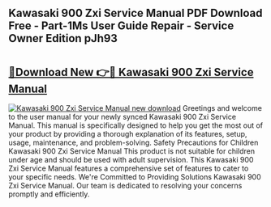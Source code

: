 ## Kawasaki 900 Zxi Service Manual PDF Download Free - Part-1Ms User Guide Repair - Service Owner Edition pJh93

# <h2><a href="http://bc48843.oget.top/?id=Kawasaki+900+Zxi+Service+Manual">🔗Download New 👉🔴 Kawasaki 900 Zxi Service Manual</a></h2>

[![Kawasaki 900 Zxi Service Manual new download](https://i.imgur.com/5g1atiW.png)](http://bc48843.oget.top/?id=Kawasaki+900+Zxi+Service+Manual)
Greetings and welcome to the user manual for your newly synced Kawasaki 900 Zxi Service Manual. This manual is specifically designed to help you get the most out of your product by providing a thorough explanation of its features, setup, usage, maintenance, and problem-solving. Safety Precautions for Children Kawasaki 900 Zxi Service Manual This product is not suitable for children under age and should be used with adult supervision. This Kawasaki 900 Zxi Service Manual features a comprehensive set of features to cater to your specific needs. We're Committed to Providing Solutions Kawasaki 900 Zxi Service Manual. Our team is dedicated to resolving your concerns promptly and efficiently.
